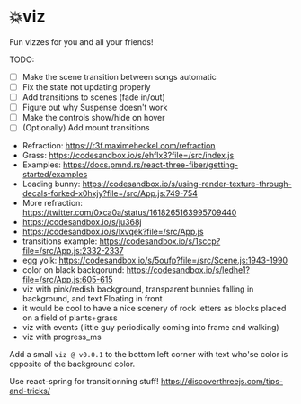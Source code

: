 # 💥viz

Fun vizzes for you and all your friends!

TODO:
- [ ] Make the scene transition between songs automatic
- [ ] Fix the state not updating properly
- [ ] Add transitions to scenes (fade in/out)
- [ ] Figure out why Suspense doesn't work
- [ ] Make the controls show/hide on hover
- [ ] (Optionally) Add mount transitions

- Refraction: https://r3f.maximeheckel.com/refraction
- Grass: https://codesandbox.io/s/ehflx3?file=/src/index.js
- Examples: https://docs.pmnd.rs/react-three-fiber/getting-started/examples
- Loading bunny: https://codesandbox.io/s/using-render-texture-through-decals-forked-x0hxjy?file=/src/App.js:749-754
- More refraction: https://twitter.com/0xca0a/status/1618265163995709440
- https://codesandbox.io/s/ju368j
- https://codesandbox.io/s/lxvqek?file=/src/App.js
- transitions example: https://codesandbox.io/s/1sccp?file=/src/App.js:2332-2337
- egg yolk: https://codesandbox.io/s/5oufp?file=/src/Scene.js:1943-1990
- color on black backgorund: https://codesandbox.io/s/ledhe1?file=/src/App.js:605-615
- viz with pink/redish background, transparent bunnies falling in background, and text Floating in front
- it would be cool to have a nice scenery of rock letters as blocks placed on a field of plants+grass
- viz with events (little guy periodically coming into frame and walking)
- viz with progress_ms

Add a small `viz @ v0.0.1` to the bottom left corner with text who'se color is opposite of the background color.


Use react-spring for transitionning stuff!
https://discoverthreejs.com/tips-and-tricks/


